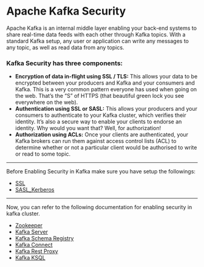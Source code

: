 # Apache Kafka Security

Apache Kafka is an internal middle layer enabling your back-end systems to share real-time data feeds with each other through Kafka topics. With a standard 
Kafka setup, any user or application can write any messages to any topic, as well as read data from any topics.

### Kafka Security has three components:

- **Encryption of data in-flight using SSL / TLS:** This allows your data to be encrypted between your producers and Kafka and your consumers and Kafka. This is 
a very common pattern everyone has used when going on the web. That’s the “S” of HTTPS (that beautiful green lock you see everywhere on the web).
- **Authentication using SSL or SASL:** This allows your producers and your consumers to authenticate to your Kafka cluster, which verifies their identity. 
It’s also a secure way to enable your clients to endorse an identity. Why would you want that? Well, for authorization!
- **Authorization using ACLs:** Once your clients are authenticated, your Kafka brokers can run them against access control lists (ACL) to determine whether or 
not a particular client would be authorised to write or read to some topic.

---

Before Enabling Security in Kafka make sure you have setup the followings:

* [SSL](../sasl_ssl/ssl-encryption.md)
* [SASL_Kerberos](../sasl_ssl/sasl_kerberos.md)

---

Now, you can refer to the following documentation for enabling security in kafka cluster.

* [Zookeeper](zookeeper.md)
* [Kafka Server](kafka_server.md)
* [Kafka Schema Registry](kafka_schema_registry.md)
* [Kafka Connect](kafka_connect.md)
* [Kafka Rest Proxy](kafka_rest_proxy.md)
* [Kafka KSQL](kafka_ksql.md)
